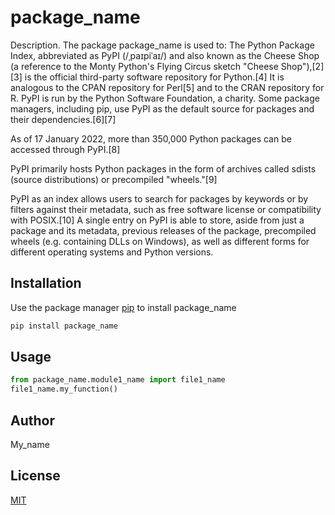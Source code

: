 # package_name

Description. 
The package package_name is used to:
	The Python Package Index, abbreviated as PyPI (/ˌpaɪpiˈaɪ/) and also known as the Cheese Shop (a reference to the Monty Python's Flying Circus sketch "Cheese Shop"),[2][3] is the official third-party software repository for Python.[4] It is analogous to the CPAN repository for Perl[5] and to the CRAN repository for R. PyPI is run by the Python Software Foundation, a charity. Some package managers, including pip, use PyPI as the default source for packages and their dependencies.[6][7]

As of 17 January 2022, more than 350,000 Python packages can be accessed through PyPI.[8]

PyPI primarily hosts Python packages in the form of archives called sdists (source distributions) or precompiled "wheels."[9]

PyPI as an index allows users to search for packages by keywords or by filters against their metadata, such as free software license or compatibility with POSIX.[10] A single entry on PyPI is able to store, aside from just a package and its metadata, previous releases of the package, precompiled wheels (e.g. containing DLLs on Windows), as well as different forms for different operating systems and Python versions.

## Installation

Use the package manager [pip](https://pip.pypa.io/en/stable/) to install package_name

```bash
pip install package_name
```

## Usage

```python
from package_name.module1_name import file1_name
file1_name.my_function()
```

## Author
My_name

## License
[MIT](https://choosealicense.com/licenses/mit/)
